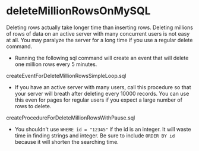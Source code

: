 # deleteMillionRowsOnMySQL

Deleting rows actually take longer time than inserting rows. Deleting millions of rows of data on an active server with many concurrent users is not easy at all. You may paralyze the server for a long time if you use a regular delete command.

- Running the following sql command will create an event that will delete one million rows every 5 minutes.

createEventForDeleteMillionRowsSimpleLoop.sql

- If you have an active server with many users, call this procedure so that your server will breath after deleting every 10000 records. You can use this even for pages for regular users if you expect a large number of rows to delete.

createProcedureForDeleteMillionRowsWithPause.sql

* You shouldn't use `WHERE id = "12345"` if the id is an integer. It will waste time in finding strings and integer. Be sure to include `ORDER BY id` because it will shorten the searching time. 
